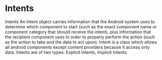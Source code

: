 # Intents
Intents
An Intent object carries information that the Android system uses to determine which component to start (such as the exact component name
or component category that should receive the intent), plus information that the recipient component uses in order to properly perform the
action (such as the action to take and the data to act upon).
Intent is a class which allows all android components except content providers because it access only data.
Intents are of two types:
Explicit Intents,
Implicit Intents.
